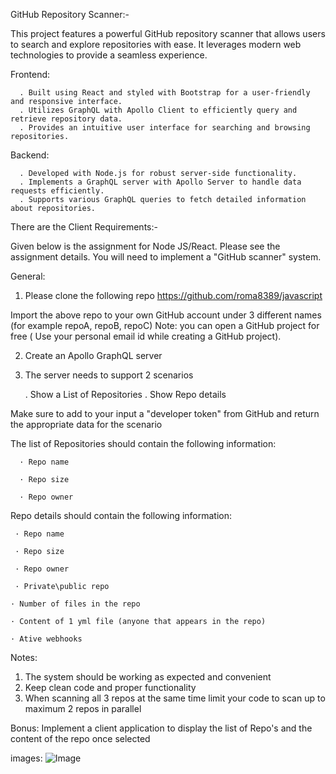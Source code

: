 GitHub Repository Scanner:-

This project features a powerful GitHub repository scanner that allows users to search and explore repositories with ease. It leverages modern web technologies to provide a seamless experience.

Frontend:

      . Built using React and styled with Bootstrap for a user-friendly and responsive interface.
      . Utilizes GraphQL with Apollo Client to efficiently query and retrieve repository data.
      . Provides an intuitive user interface for searching and browsing repositories.
      
Backend:

      . Developed with Node.js for robust server-side functionality.
      . Implements a GraphQL server with Apollo Server to handle data requests efficiently.
      . Supports various GraphQL queries to fetch detailed information about repositories.


There are the Client Requirements:-

Given below is the assignment for Node JS/React. 
Please see the assignment details. You will need to implement a "GitHub scanner" system.

General:

1. Please clone the following repo 
https://github.com/roma8389/javascript

Import the above repo to your own GitHub account under 3 different names (for example repoA, repoB, repoC) 
Note: you can open a GitHub project for free ( Use your personal email id while creating a GitHub project).


2. Create an Apollo GraphQL server 

3. The server needs to support 2 scenarios 

      .     Show a List of Repositories 
      .      Show Repo details 

Make sure to add to your input a "developer token" from GitHub and return the appropriate data for the scenario

The list of Repositories should contain the following information:

      · Repo name

      · Repo size

      · Repo owner

Repo details should contain the following information:

     · Repo name

     · Repo size

     · Repo owner

     · Private\public repo

    · Number of files in the repo

    · Content of 1 yml file (anyone that appears in the repo)

    · Ative webhooks

Notes:
1. The system should be working as expected and convenient
2. Keep clean code and proper functionality
3. When scanning all 3 repos at the same time limit your code to scan up to maximum 2 repos in parallel 

Bonus:
Implement a client application to display the list of Repo's and the content of the repo once selected


images:
![Image](https://github.com/user-attachments/assets/4cf5b551-f7ef-4876-8bab-8b286fe18dfd)




